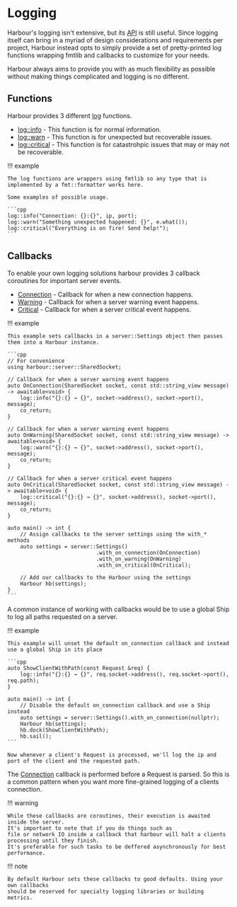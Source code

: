 # Logging

Harbour's logging isn't extensive, but its [API](https://github.com/griefzz/harbour/blob/main/include/harbour/log/) is still useful.
Since logging itself can bring in a myriad
of design considerations and requirements per project, Harbour instead opts to simply provide a
set of pretty-printed log functions wrapping fmtlib and callbacks to customize for your needs.

Harbour always aims to provide you with as much flexibility as possible without making things complicated and logging
is no different.

## Functions

Harbour provides 3 different [log](https://github.com/griefzz/harbour/blob/main/include/harbour/log/log.hpp#L24) functions.

- [log::info](https://github.com/griefzz/harbour/blob/main/include/harbour/log/log.hpp#L40) - This function is for normal information.
- [log::warn](https://github.com/griefzz/harbour/blob/main/include/harbour/log/log.hpp#L60) - This function is for unexpected but recoverable issues.
- [log::critical](https://github.com/griefzz/harbour/blob/main/include/harbour/log/log.hpp#L80) - This function is for catastrohpic issues that may or may not be recoverable.

!!! example

    The log functions are wrappers using fmtlib so any type that is implemented by a fmt::formatter works here.
    
    Some examples of possible usage.

    ```cpp
    log::info("Connection: {}:{}", ip, port);
    log::warn("Something unexpected happened: {}", e.what());
    log::critical("Everything is on fire! Send help!");
    ```

## Callbacks

To enable your own logging solutions harbour provides 3 callback coroutines for important server events.

- [Connection](https://github.com/griefzz/harbour/blob/main/include/harbour/log/callbacks.hpp#L24) - Callback for when a new connection happens.
- [Warning](https://github.com/griefzz/harbour/blob/main/include/harbour/log/callbacks.hpp#L28) - Callback for when a server warning event happens.
- [Critical](https://github.com/griefzz/harbour/blob/main/include/harbour/log/callbacks.hpp#L32) - Callback for when a server critical event happens.

!!! example

    This example sets callbacks in a server::Settings object then passes them into a Harbour instance.

    ```cpp
    // For convenience
    using harbour::server::SharedSocket;

    // Callback for when a server warning event happens
    auto OnConnection(SharedSocket socket, const std::string_view message) -> awaitable<void> {
        log::info("{}:{} → {}", socket->address(), socket->port(), message);
        co_return;
    }

    // Callback for when a server warning event happens
    auto OnWarning(SharedSocket socket, const std::string_view message) -> awaitable<void> {
        log::warn("{}:{} → {}", socket->address(), socket->port(), message);
        co_return;
    }

    // Callback for when a server critical event happens
    auto OnCritical(SharedSocket socket, const std::string_view message) -> awaitable<void> {
        log::critical("{}:{} → {}", socket->address(), socket->port(), message);
        co_return;
    }

    auto main() -> int {
        // Assign callbacks to the server settings using the with_* methods
        auto settings = server::Settings()
                                .with_on_connection(OnConnection)
                                .with_on_warning(OnWarning)
                                .with_on_critical(OnCritical);

        // Add our callbacks to the Harbour using the settings
        Harbour hb(settings);
    }
    ```

A common instance of working with callbacks would be to use a global Ship to log all paths requested on a server.

!!! example

    This example will unset the default on_connection callback and instead use a global Ship in its place

    ```cpp
    auto ShowClientWithPath(const Request &req) {
        log::info("{}:{} → {}", req.socket->address(), req.socket->port(), req.path);
    }
    
    auto main() -> int {
        // Disable the default on_connection callback and use a Ship instead
        auto settings = server::Settings().with_on_connection(nullptr);
        Harbour hb(settings);
        hb.dock(ShowClientWithPath);
        hb.sail();
    ```

    Now whenever a client's Request is processed, we'll log the ip and port of the client and the requested path.

The [Connection](https://github.com/griefzz/harbour/blob/main/include/harbour/log/callbacks.hpp#L24) callback is performed before a Request is parsed. So this is a common pattern when you want more fine-grained logging
of a clients connection.

!!! warning

    While these callbacks are coroutines, their execution is awaited inside the server. 
    It's important to note that if you do things such as
    file or network IO inside a callback that harbour will halt a clients processing until they finish. 
    It's preferable for such tasks to be deffered asynchronously for best performance.

!!! note

    By default Harbour sets these callbacks to good defaults. Using your own callbacks
    should be reserved for specialty logging libraries or building metrics.
